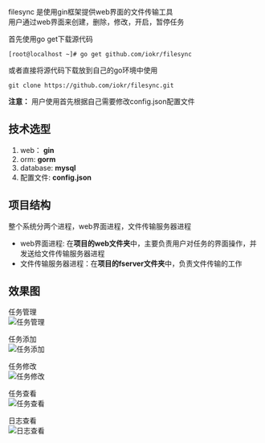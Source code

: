 filesync 是使用gin框架提供web界面的文件传输工具  
用户通过web界面来创建，删除，修改，开启，暂停任务  

首先使用go get下载源代码  
```
[root@localhost ~]# go get github.com/iokr/filesync
```
或者直接将源代码下载放到自己的go环境中使用  
```
git clone https://github.com/iokr/filesync.git
```
**注意：** 
用户使用首先根据自己需要修改config.json配置文件

## 技术选型
1. web： **gin**
2. orm:  **gorm**
3. database: **mysql**
4. 配置文件:  **config.json**

## 项目结构
整个系统分两个进程，web界面进程，文件传输服务器进程  
- web界面进程: 在**项目的web文件夹**中，主要负责用户对任务的界面操作，并发送给文件传输服务器进程  
- 文件传输服务器进程：在**项目的fserver文件夹**中，负责文件传输的工作  

## 效果图  
任务管理  
![任务管理](https://github.com/iokr/filesync/blob/master/images/task_manager.png)

任务添加  
![任务添加](https://github.com/iokr/filesync/blob/master/images/task_add.png)

任务修改  
![任务修改](https://github.com/iokr/filesync/blob/master/images/task_update.png)

任务查看  
![任务查看](https://github.com/iokr/filesync/blob/master/images/task_show.png)

日志查看  
![日志查看](https://github.com/iokr/filesync/blob/master/images/log_manager.png)
